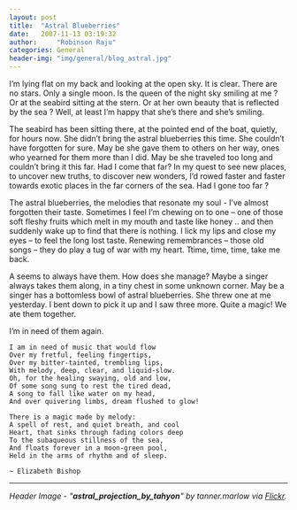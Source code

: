 ```yaml
---
layout: post
title:  "Astral Blueberries"
date:   2007-11-13 03:19:32
author:     "Robinson Raju"
categories: General 
header-img: "img/general/blog_astral.jpg"
---
```


I’m lying flat on my back and looking at the open sky. It is clear. There are no stars. Only a single moon.
Is the queen of the night sky smiling at me ?
Or at the seabird sitting at the stern.
Or at her own beauty that is reflected by the sea ?
Well, at least I’m happy that she’s there and she’s smiling.

The seabird has been sitting there, at the pointed end of the boat, quietly, for hours now. She didn’t bring the astral blueberries this time. She couldn’t have forgotten for sure. May be she gave them to others on her way, ones who yearned for them more than I did. May be she traveled too long and couldn’t bring it this far. Had I come that far? In my quest to see new places, to uncover new truths, to discover new wonders, I’d rowed faster and faster towards exotic places in the far corners of the sea. Had I gone too far ?

The astral blueberries, the melodies that resonate my soul - I’ve almost forgotten their taste. Sometimes I feel I’m chewing on to one – one of those soft fleshy fruits which melt in my mouth and taste like honey .. and then suddenly wake up to find that there is nothing. I lick my lips and close my eyes – to feel the long lost taste. Renewing remembrances – those old songs – they do play a tug of war with my heart.
Ttime, time, time, take me back.

A seems to always have them. How does she manage? Maybe a singer always takes them along, in a tiny chest in some unknown corner. May be a singer has a bottomless bowl of astral blueberries. She threw one at me yesterday. I bent down to pick it up and I saw three more. Quite a magic! We ate them together.

I’m in need of them again.

	I am in need of music that would flow
	Over my fretful, feeling fingertips,
	Over my bitter-tainted, trembling lips,
	With melody, deep, clear, and liquid-slow.
	Oh, for the healing swaying, old and low,
	Of some song sung to rest the tired dead,
	A song to fall like water on my head,
	And over quivering limbs, dream flushed to glow!

	There is a magic made by melody:
	A spell of rest, and quiet breath, and cool
	Heart, that sinks through fading colors deep
	To the subaqueous stillness of the sea,
	And floats forever in a moon-green pool,
	Held in the arms of rhythm and of sleep.

	~ Elizabeth Bishop


---
_Header Image - "**astral_projection_by_tahyon**" by tanner.marlow via [Flickr](https://flic.kr/p/maa11d)._



